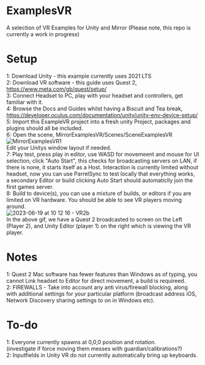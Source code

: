 # ExamplesVR
A selection of VR Examples for Unity and Mirror
(Please note, this repo is currently a work in progress)

# Setup
1: Download Unity - this example currently uses 2021 LTS  
2: Download VR software - this guide uses Quest 2, https://www.meta.com/gb/quest/setup/  
3: Connect Headset to PC, play with your headset and controllers, get familiar with it.  
4: Browse the Docs and Guides whilst having a Biscuit and Tea break, https://developer.oculus.com/documentation/unity/unity-env-device-setup/  
5: Import this ExampleVR project into a fresh unity Project, packages and plugins should all be included.  
6: Open the scene, MirrorExamplesVR/Scenes/SceneExamplesVR  
![MirrorExamplesVR1](https://github.com/MirrorNetworking/ExamplesVR/assets/57072365/4b567f57-0105-47d5-8d12-a80df94b13a4)  
Edit your Unitys window layout if needed.  
7: Play test, press play in editor, use WASD for movemeent and mouse for UI selection, click "Auto Start", this checks for broadcasting servers on LAN, if there is none, it starts itself as a Host.  Interaction is currently limited without headset, now you can use ParrelSync to test locally that everything works, a secondary Editor or build clicking Auto Start should automaticlly join the first games server.  
8: Build to device(s), you can use a mixture of builds, or editors if you are limited on VR hardware. You should be able to see VR players moving around.  
![2023-06-19 at 10 12 16 - VR2b](https://github.com/MirrorNetworking/ExamplesVR/assets/57072365/37c94b4a-1608-4624-9f8e-2b4029213711)  
In the above gif, we have a Quest 2 broadcasted to screen on the Left (Player 2), and Unity Editor (player 1) on the right which is viewing the VR player.

# Notes
1: Quest 2 Mac software has fewer features than Windows as of typing, you cannot Link headset to Editor for direct movement, a build is requireed.  
2: FIREWALLS - Take into account any anti virus/firewall blocking, along with additional settings for your particular platform (broadcast address iOS, Network Discovery sharing settings to on in Windows etc).

# To-do
1: Everyone currently spawns at 0,0,0 position and rotation.  
(investigate if force moving them messes with guardian/calibrations?)  
2: Inputfields in Unity VR do not currently automatically bring up keyboards.
